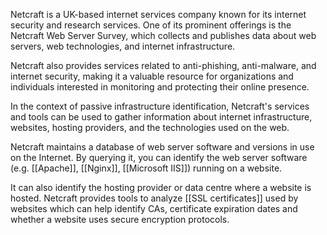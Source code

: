 Netcraft is a UK-based internet services company known for its internet security and research services. One of its prominent offerings is the Netcraft Web Server Survey, which collects and publishes data about web servers, web technologies, and internet infrastructure. 

Netcraft also provides services related to anti-phishing, anti-malware, and internet security, making it a valuable resource for organizations and individuals interested in monitoring and protecting their online presence.

In the context of passive infrastructure identification, Netcraft's services and tools can be used to gather information about internet infrastructure, websites, hosting providers, and the technologies used on the web.

Netcraft maintains a database of web server software and versions in use on the Internet. By querying it, you can identify the web server software (e.g. [[Apache]], [[Nginx]], [[Microsoft IIS]]) running on a website.

It can also identify the hosting provider or data centre where a website is hosted. Netcraft provides tools to analyze [[SSL certificates]] used by websites which can help identify CAs, certificate expiration dates and whether a website uses secure encryption protocols.

